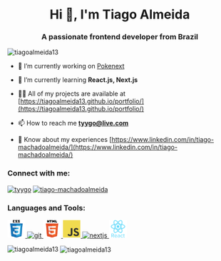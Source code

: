 <h1 align="center">Hi 👋, I'm Tiago Almeida</h1>
<h3 align="center">A passionate frontend developer from Brazil</h3>

<p align="left"> <img src="https://komarev.com/ghpvc/?username=tiagoalmeida13&label=Profile%20views&color=0e75b6&style=flat" alt="tiagoalmeida13" /> </p>


- 🔭 I’m currently working on [Pokenext](https://github.com/TiagoAlmeida13/Pokenext)

- 🌱 I’m currently learning **React.js, Next.js**

- 👨‍💻 All of my projects are available at [https://tiagoalmeida13.github.io/portfolio/](https://tiagoalmeida13.github.io/portfolio/)

- 📫 How to reach me **tyygo@live.com**

- 📄 Know about my experiences [https://www.linkedin.com/in/tiago-machadoalmeida/](https://www.linkedin.com/in/tiago-machadoalmeida/)

<h3 align="left">Connect with me:</h3>
<p align="left">
<a href="https://twitter.com/tyygo" target="blank"><img align="center" src="https://raw.githubusercontent.com/rahuldkjain/github-profile-readme-generator/master/src/images/icons/Social/twitter.svg" alt="tyygo" height="30" width="40" /></a>
<a href="https://linkedin.com/in/tiago-machadoalmeida" target="blank"><img align="center" src="https://raw.githubusercontent.com/rahuldkjain/github-profile-readme-generator/master/src/images/icons/Social/linked-in-alt.svg" alt="tiago-machadoalmeida" height="30" width="40" /></a>
</p>

<h3 align="left">Languages and Tools:</h3>
<p align="left"> <a href="https://www.w3schools.com/css/" target="_blank" rel="noreferrer"> <img src="https://raw.githubusercontent.com/devicons/devicon/master/icons/css3/css3-original-wordmark.svg" alt="css3" width="40" height="40"/> </a> <a href="https://git-scm.com/" target="_blank" rel="noreferrer"> <img src="https://www.vectorlogo.zone/logos/git-scm/git-scm-icon.svg" alt="git" width="40" height="40"/> </a> <a href="https://www.w3.org/html/" target="_blank" rel="noreferrer"> <img src="https://raw.githubusercontent.com/devicons/devicon/master/icons/html5/html5-original-wordmark.svg" alt="html5" width="40" height="40"/> </a> <a href="https://developer.mozilla.org/en-US/docs/Web/JavaScript" target="_blank" rel="noreferrer"> <img src="https://raw.githubusercontent.com/devicons/devicon/master/icons/javascript/javascript-original.svg" alt="javascript" width="40" height="40"/> </a> <a href="https://nextjs.org/" target="_blank" rel="noreferrer"> <img src="https://cdn.worldvectorlogo.com/logos/nextjs-2.svg" alt="nextjs" width="40" height="40"/> </a> <a href="https://reactjs.org/" target="_blank" rel="noreferrer"> <img src="https://raw.githubusercontent.com/devicons/devicon/master/icons/react/react-original-wordmark.svg" alt="react" width="40" height="40"/> </a> </p>

<p><img align="left" src="https://github-readme-stats.vercel.app/api/top-langs?username=tiagoalmeida13&show_icons=true&locale=en&layout=compact" alt="tiagoalmeida13" /></p>

<p>&nbsp;<img align="center" src="https://github-readme-stats.vercel.app/api?username=tiagoalmeida13&show_icons=true&locale=en" alt="tiagoalmeida13" /></p>
